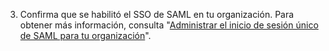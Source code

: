 3. Confirma que se habilitó el SSO de SAML en tu organización. Para obtener más información, consulta "[Administrar el inicio de sesión único de SAML para tu organización](/organizations/managing-saml-single-sign-on-for-your-organization/)".
